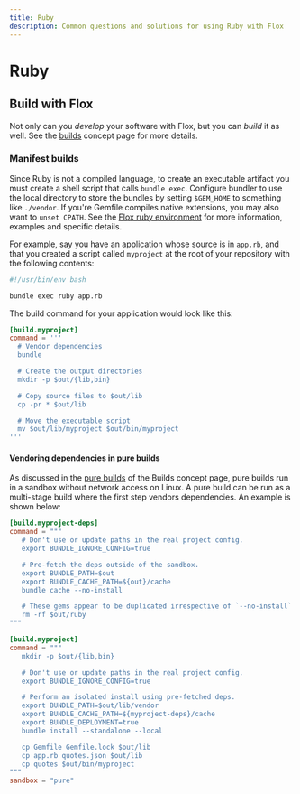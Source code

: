 ```yaml
---
title: Ruby
description: Common questions and solutions for using Ruby with Flox
---
```


# Ruby

## Build with Flox

Not only can you _develop_ your software with Flox, but you can _build_ it as well.
See the [builds][build-concept] concept page for more details.

### Manifest builds

Since Ruby is not a compiled language, to create an executable artifact you must create a shell script that calls `bundle exec`. Configure bundler to use the local directory to store the bundles by setting `$GEM_HOME` to something like `./vendor`. If you're Gemfile compiles native extensions, you may also want to `unset CPATH`. See the [Flox ruby environment](https://hub.flox.dev/flox/ruby) for more information, examples and specific details.

For example, say you have an application whose source is in `app.rb`, and that you created a script called `myproject` at the root of your repository with the following contents:

```bash
#!/usr/bin/env bash

bundle exec ruby app.rb
```

The build command for your application would look like this:

```toml
[build.myproject]
command = '''
  # Vendor dependencies
  bundle

  # Create the output directories
  mkdir -p $out/{lib,bin}

  # Copy source files to $out/lib
  cp -pr * $out/lib

  # Move the executable script
  mv $out/lib/myproject $out/bin/myproject
'''
```

#### Vendoring dependencies in pure builds

As discussed in the [pure builds][pure-builds-section] of the Builds concept page, pure builds run in a sandbox without network access on Linux.
A pure build can be run as a multi-stage build where the first step vendors dependencies.
An example is shown below:

```toml
[build.myproject-deps]
command = """
   # Don't use or update paths in the real project config.
   export BUNDLE_IGNORE_CONFIG=true

   # Pre-fetch the deps outside of the sandbox.
   export BUNDLE_PATH=$out
   export BUNDLE_CACHE_PATH=${out}/cache
   bundle cache --no-install

   # These gems appear to be duplicated irrespective of `--no-install`
   rm -rf $out/ruby
"""

[build.myproject]
command = """
   mkdir -p $out/{lib,bin}

   # Don't use or update paths in the real project config.
   export BUNDLE_IGNORE_CONFIG=true

   # Perform an isolated install using pre-fetched deps.
   export BUNDLE_PATH=$out/lib/vendor
   export BUNDLE_CACHE_PATH=${myproject-deps}/cache
   export BUNDLE_DEPLOYMENT=true
   bundle install --standalone --local

   cp Gemfile Gemfile.lock $out/lib
   cp app.rb quotes.json $out/lib
   cp quotes $out/bin/myproject
"""
sandbox = "pure"
```

[build-concept]: ../concepts/builds.md
[pure-builds-section]: ../concepts/manifest-builds.md#pure-builds
